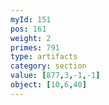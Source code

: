 ```yaml
---
myId: 151
pos: 161
weight: 2
primes: 791
type: artifacts
category: section
value: [877,3,-1,-1]
object: [10,6,40]
---
```

